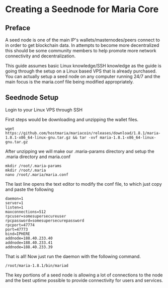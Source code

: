 # Creating a Seednode for Maria Core

## Preface

A seed node is one of the main IP's wallets/masternodes/peers connect to in order to get blockchain data. In attempts to become more decentralized this should be some community members to help promote more network connectivity and decentralization.

This guide assumes basic Linux knowledge/SSH knowledge as the guide is going through the setup on a Linux based VPS that is already purchased. You can actually setup a seed node on any computer running 24/7 and the main focus is the maria.conf file being modified appropriately.

## Seednode Setup

Login to your Linux VPS through SSH

First steps would be downloading and unzipping the wallet files.

```
wget https://github.com/hostmaria/mariacoin/releases/download/1.8.1/maria-1.8.1-x86_64-linux-gnu.tar.gz && tar -xvf maria-1.8.1-x86_64-linux-gnu.tar.gz
```

After unzipping we will make our .maria-params directory and setup the .maria directory and maria.conf

```
mkdir /root/.maria-params
mkdir /root/.maria
nano /root/.maria/maria.conf
```

The last line opens the text editor to modify the conf file, to which just copy and paste the following

```
daemon=1
server=1
listen=1
maxconnections=512
rpcuser=somesupersecureuser
rpcpassword=somesupersecurepassword
rpcport=47774
port=47773
bind=IPHERE
addnode=188.40.233.40
addnode=188.40.233.41
addnode=188.40.233.39
```

That is all! Now just run the daemon with the following command.

```
/root/maria-1.8.1/bin/mariad
```

The key portions of a seed node is allowing a lot of connections to the node and the best uptime possible to provide connectivity for users and services.
